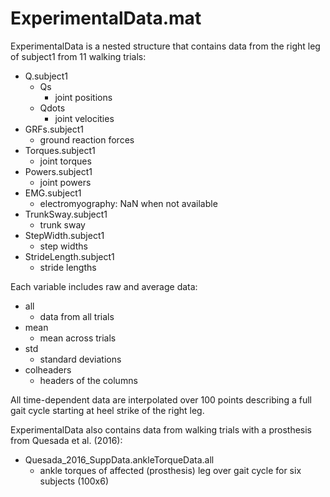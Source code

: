 ExperimentalData.mat
==================== 

ExperimentalData is a nested structure that contains data from the right leg of subject1 from 11 walking trials:
    
- Q.subject1
    - Qs         	    
        - joint positions
    - Qdots      	    
        - joint velocities	
- GRFs.subject1          
    - ground reaction forces
- Torques.subject1       
    - joint torques 
- Powers.subject1        
    - joint powers 
- EMG.subject1           
    - electromyography: NaN when not available
- TrunkSway.subject1     
    - trunk sway
- StepWidth.subject1     
    - step widths
- StrideLength.subject1  
    - stride lengths
    
Each variable includes raw and average data:   

- all    	    
    - data from all trials
- mean   	    
    - mean across trials
- std    	    
    - standard deviations
- colheaders 	
    - headers of the columns 
    
All time-dependent data are interpolated over 100 points describing a full gait cycle starting at heel strike of the right leg.	
    
ExperimentalData also contains data from walking trials with a prosthesis from Quesada et al. (2016):
 
- Quesada_2016_SuppData.ankleTorqueData.all    	
    - ankle torques of affected (prosthesis) leg over gait cycle for six subjects (100x6)
